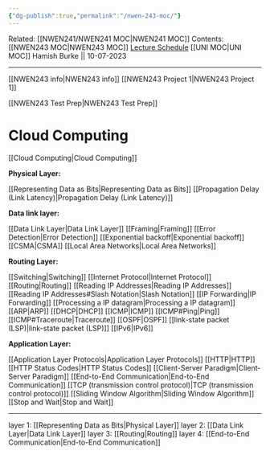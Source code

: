 ```yaml
---
{"dg-publish":true,"permalink":"/nwen-243-moc/"}
---
```


Related: [[NWEN241/NWEN241 MOC\|NWEN241 MOC]]
Contents: [[NWEN243 MOC\|NWEN243 MOC]]
[Lecture Schedule](https://ecs.wgtn.ac.nz/Courses/NWEN243_2023T2/LectureSchedule)
[[UNI MOC\|UNI MOC]]
Hamish Burke || 10-07-2023
***

[[NWEN243 info\|NWEN243 info]]
[[NWEN243 Project 1\|NWEN243 Project 1]]



[[NWEN243 Test Prep\|NWEN243 Test Prep]]

# Cloud Computing

[[Cloud Computing\|Cloud Computing]]

**Physical Layer:**

[[Representing Data as Bits\|Representing Data as Bits]]
[[Propagation Delay (Link Latency)\|Propagation Delay (Link Latency)]]

**Data link layer:**

[[Data Link Layer\|Data Link Layer]]
	[[Framing\|Framing]]
	[[Error Detection\|Error Detection]]
	[[Exponential backoff\|Exponential backoff]]
	[[CSMA\|CSMA]]
	[[Local Area Networks\|Local Area Networks]]


**Routing Layer:**

[[Switching\|Switching]]
[[Internet Protocol\|Internet Protocol]]
[[Routing\|Routing]]
[[Reading IP Addresses\|Reading IP Addresses]]
	[[Reading IP Addresses#Slash Notation\|Slash Notation]]
[[IP Forwarding\|IP Forwarding]]
[[Processing a IP datagram\|Processing a IP datagram]]
[[ARP\|ARP]]
[[DHCP\|DHCP]]
[[ICMP\|ICMP]]
	[[ICMP#Ping\|Ping]]
	[[ICMP#Traceroute\|Traceroute]]
[[OSPF\|OSPF]]
	[[link-state packet (LSP)\|link-state packet (LSP)]]
[[IPv6\|IPv6]]

**Application Layer:**

[[Application Layer Protocols\|Application Layer Protocols]]
	[[HTTP\|HTTP]]
	[[HTTP Status Codes\|HTTP Status Codes]]
	[[Client-Server Paradigm\|Client-Server Paradigm]]
[[End-to-End Communication\|End-to-End Communication]]
[[TCP (transmission control protocol)\|TCP (transmission control protocol)]]
	[[Sliding Window Algorithm\|Sliding Window Algorithm]]
	[[Stop and Wait\|Stop and Wait]]



***

layer 1: [[Representing Data as Bits\|Physical Layer]]
layer 2: [[Data Link Layer\|Data Link Layer]]
layer 3: [[Routing\|Routing]]
layer 4: [[End-to-End Communication\|End-to-End Communication]]